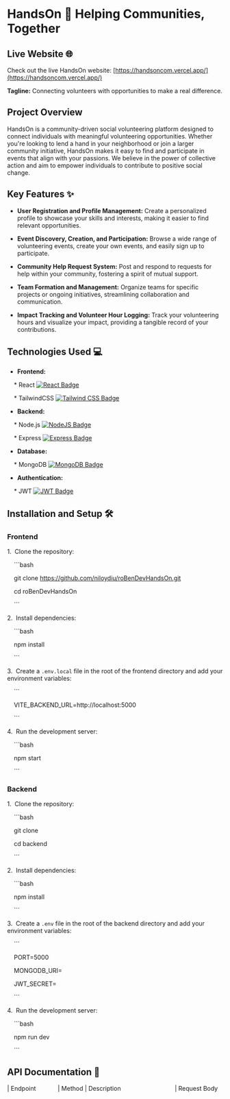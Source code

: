 # HandsOn 👋 Helping Communities, Together

## Live Website 🌐

Check out the live HandsOn website: [https://handsoncom.vercel.app/](https://handsoncom.vercel.app/)


**Tagline:** Connecting volunteers with opportunities to make a real difference.



## Project Overview



HandsOn is a community-driven social volunteering platform designed to connect individuals with meaningful volunteering opportunities. Whether you're looking to lend a hand in your neighborhood or join a larger community initiative, HandsOn makes it easy to find and participate in events that align with your passions. We believe in the power of collective action and aim to empower individuals to contribute to positive social change.



## Key Features ✨



* **User Registration and Profile Management:** Create a personalized profile to showcase your skills and interests, making it easier to find relevant opportunities.

* **Event Discovery, Creation, and Participation:** Browse a wide range of volunteering events, create your own events, and easily sign up to participate.

* **Community Help Request System:** Post and respond to requests for help within your community, fostering a spirit of mutual support.

* **Team Formation and Management:** Organize teams for specific projects or ongoing initiatives, streamlining collaboration and communication.

* **Impact Tracking and Volunteer Hour Logging:** Track your volunteering hours and visualize your impact, providing a tangible record of your contributions.



## Technologies Used 💻



* **Frontend:**

    * React [![React Badge](https://img.shields.io/badge/react-%2320232a.svg?style=for-the-badge&logo=react&logoColor=%2361DAFB)](https://reactjs.org/)

    * TailwindCSS [![Tailwind CSS Badge](https://img.shields.io/badge/tailwindcss-%2338B2AC.svg?style=for-the-badge&logo=tailwind-css&logoColor=white)](https://tailwindcss.com/)

* **Backend:**

    * Node.js [![NodeJS Badge](https://img.shields.io/badge/node.js-6DA55F?style=for-the-badge&logo=node.js&logoColor=white)](https://nodejs.org/)

    * Express [![Express Badge](https://img.shields.io/badge/express.js-%23404d59.svg?style=for-the-badge&logo=express&logoColor=%2361DAFB)](https://expressjs.com/)

* **Database:**

    * MongoDB [![MongoDB Badge](https://img.shields.io/badge/MongoDB-%234ea94b.svg?style=for-the-badge&logo=mongodb&logoColor=white)](https://www.mongodb.com/)

* **Authentication:**

    * JWT [![JWT Badge](https://img.shields.io/badge/JWT-black?style=for-the-badge&logo=JSON%20web%20tokens)](https://jwt.io/)



## Installation and Setup 🛠️



### Frontend



1.  Clone the repository:



    ```bash

    git clone https://github.com/niloydiu/roBenDevHandsOn.git

    cd roBenDevHandsOn

    ```



2.  Install dependencies:



    ```bash

    npm install

    ```



3.  Create a `.env.local` file in the root of the frontend directory and add your environment variables:



    ```

    VITE_BACKEND_URL=http://localhost:5000

    ```



4.  Run the development server:



    ```bash

    npm start

    ```



### Backend



1.  Clone the repository:



    ```bash

    git clone <your-backend-repo-url>

    cd backend

    ```



2.  Install dependencies:



    ```bash

    npm install

    ```



3.  Create a `.env` file in the root of the backend directory and add your environment variables:



    ```

    PORT=5000

    MONGODB_URI=<your-mongodb-uri>

    JWT_SECRET=<your-jwt-secret>

    ```



4.  Run the development server:



    ```bash

    npm run dev

    ```



## API Documentation 📄



| Endpoint             | Method | Description                                | Request Body

